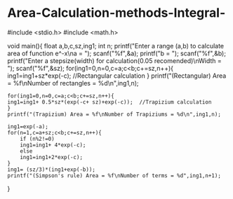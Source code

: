 # Area-Calculation-methods-Integral-

#include <stdio.h>
#include <math.h>

void main(){
    float a,b,c,sz,ing1;
    int n;
    printf("Enter a range (a,b) to calculate area of function e^-x\na = ");
    scanf("%f",&a);
    printf("b = ");
    scanf("%f",&b);
    printf("Enter a stepsize(width) for calculation(0.05 recomended)\nWidth = ");
    scanf("%f",&sz);
    for(ing1=0,n=0,c=a;c<b;c+=sz,n++){
    ing1=ing1+sz*exp(-c);   //Rectangular calculation
    }
    printf("(Rectangular) Area = %f\nNumber of rectangles = %d\n",ing1,n);
    
    for(ing1=0,n=0,c=a;c<b;c+=sz,n++){
    ing1=ing1+ 0.5*sz*(exp(-c+ sz)+exp(-c));  //Trapizium calculation 
    }
    printf("(Trapizium) Area = %f\nNumber of Trapiziums = %d\n",ing1,n);
    
    ing1=exp(-a);
    for(n=1,c=a+sz;c<b;c+=sz,n++){
        if (n%2!=0)
        ing1=ing1+ 4*exp(-c);
        else
        ing1=ing1+2*exp(-c);
    }
    ing1= (sz/3)*(ing1+exp(-b));
    printf("(Simpson's rule) Area = %f\nNumber of terms = %d",ing1,n+1);
}
